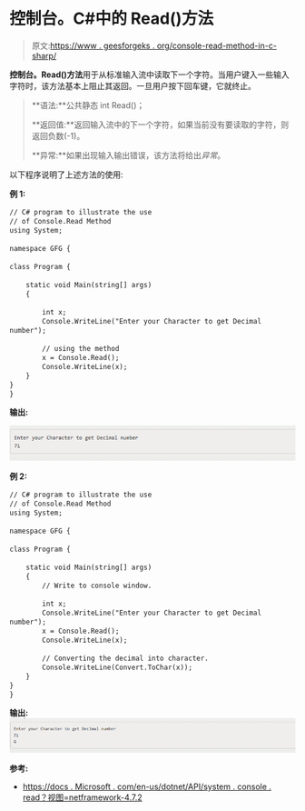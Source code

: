 # 控制台。C#中的 Read()方法

> 原文:[https://www . geesforgeks . org/console-read-method-in-c-sharp/](https://www.geeksforgeeks.org/console-read-method-in-c-sharp/)

**控制台。Read()方法**用于从标准输入流中读取下一个字符。当用户键入一些输入字符时，该方法基本上阻止其返回。一旦用户按下回车键，它就终止。

> **语法:**公共静态 int Read()；
> 
> **返回值:**返回输入流中的下一个字符，如果当前没有要读取的字符，则返回负数(-1)。
> 
> **异常:**如果出现输入输出错误，该方法将给出*异常*。

以下程序说明了上述方法的使用:

**例 1:**

```
// C# program to illustrate the use
// of Console.Read Method
using System;

namespace GFG {

class Program {

    static void Main(string[] args)
    {

        int x;
        Console.WriteLine("Enter your Character to get Decimal number");

        // using the method
        x = Console.Read();
        Console.WriteLine(x);
    }
}
}
```

**输出:**

![](img/80eb66f891b34d5a4609647ce49a7e9a.png)

**例 2:**

```
// C# program to illustrate the use
// of Console.Read Method
using System;

namespace GFG {

class Program {

    static void Main(string[] args)
    {
        // Write to console window.

        int x;
        Console.WriteLine("Enter your Character to get Decimal number");
        x = Console.Read();
        Console.WriteLine(x);

        // Converting the decimal into character.
        Console.WriteLine(Convert.ToChar(x));
    }
}
}
```

**输出:**
![](img/2766f8377e085a66399d04d4d78a5655.png)

**参考:**

*   [https://docs . Microsoft . com/en-us/dotnet/API/system . console . read？视图=netframework-4.7.2](https://docs.microsoft.com/en-us/dotnet/api/system.console.read?view=netframework-4.7.2)
